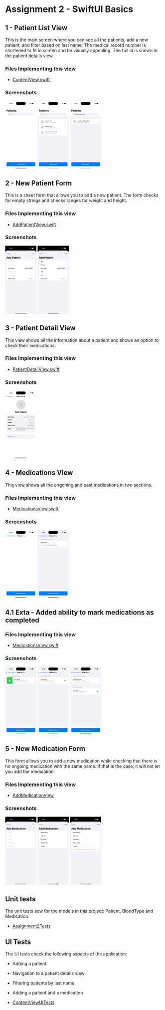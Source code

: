 # Assignment 2 - SwiftUI Basics

## 1 - Patient List View

This is the main screen where you can see all the patients, add a new patient, and filter based on last name.
The medical record number is shortened to fit in screen and be visually appealing. The full id is shown in the patient details view.


### Files Implementing this view
* [ContentView.swift](https://github.com/MiguelAFH/CS342-Assignment2/blob/main/Assignment2/Views/ContentView.swift)

### Screenshots
<img src="https://github.com/MiguelAFH/CS342-Assignment2/blob/main/screenshots/PatientsList1.png" width="100"> <img src="https://github.com/MiguelAFH/CS342-Assignment2/blob/main/screenshots/PatientsList2.png" width="100">
<img src="https://github.com/MiguelAFH/CS342-Assignment2/blob/main/screenshots/SearchBar.png" width="100">


## 2 - New Patient Form

This is a sheet form that allows you to add a new patient. The form checks for empty strings and checks ranges for weight and height.

### Files Implementing this view
* [AddPatientView.swift](https://github.com/MiguelAFH/CS342-Assignment2/blob/main/Assignment2/Views/AddPatientView.swift)

### Screenshots
<img src="https://github.com/MiguelAFH/CS342-Assignment2/blob/main/screenshots/AddPatient1.png" width="100"> <img src="https://github.com/MiguelAFH/CS342-Assignment2/blob/main/screenshots/AddPatient2.png" width="100">

## 3 - Patient Detail View

This view shows all the information about a patient and shows an option to check their medications.

### Files Implementing this view
* [PatientDetailView.swift](https://github.com/MiguelAFH/CS342-Assignment2/blob/main/Assignment2/Views/PatientDetailView.swift)

### Screenshots
<img src="https://github.com/MiguelAFH/CS342-Assignment2/blob/main/screenshots/PatientDetails.png" width="100">

## 4 - Medications View

This view shows all the ongoning and past medications in two sections.

### Files Implementing this view
* [MedicationsView.swift](https://github.com/MiguelAFH/CS342-Assignment2/blob/main/Assignment2/Views/MedicationsView.swift)

### Screenshots
<img src="https://github.com/MiguelAFH/CS342-Assignment2/blob/main/screenshots/MedicationsList1.png" width="100"> <img src="https://github.com/MiguelAFH/CS342-Assignment2/blob/main/screenshots/MedicationsList2.png" width="100">

## 4.1 Exta - Added ability to mark medications as completed

### Files Implementing this view
* [MedicationsView.swift](https://github.com/MiguelAFH/CS342-Assignment2/blob/main/Assignment2/Views/MedicationsView.swift)

### Screenshots
<img src="https://github.com/MiguelAFH/CS342-Assignment2/blob/main/screenshots/MarkMedicationAsComplete1.png" width="100"> <img src="https://github.com/MiguelAFH/CS342-Assignment2/blob/main/screenshots/MarkMedicationAsComplete2.png" width="100"> <img src="https://github.com/MiguelAFH/CS342-Assignment2/blob/main/screenshots/MarkMedicationAsComplete3.png" width="100">

## 5 - New Medication Form

This form allows you to add a new medication while checking that there is no ongoing medication with the same name. If that is the case, it will not let you add the medication.

### Files Implementing this view
* [AddMedicationView](https://github.com/MiguelAFH/CS342-Assignment2/blob/main/Assignment2/Views/AddMedicationView.swift)

### Screenshots
<img src="https://github.com/MiguelAFH/CS342-Assignment2/blob/main/screenshots/AddMedication1.png" width="100"> <img src="https://github.com/MiguelAFH/CS342-Assignment2/blob/main/screenshots/AddMedication2.png" width="100"> <img src="https://github.com/MiguelAFH/CS342-Assignment2/blob/main/screenshots/AddMedication3.png" width="100">

## Unit tests

The unit tests aew for the models in this project: Patient, BloodType and Medication.

* [Assignment2Tests](https://github.com/MiguelAFH/CS342-Assignment2/tree/main/Assignment2Tests)

## UI Tests

The UI tests check the following aspects of the application:
* Adding a patient
* Navigation to a patient details view
* Filtering patients by last name
* Adding a patient and a medication

* [ContentViewUITests](https://github.com/MiguelAFH/CS342-Assignment2/blob/main/Assignment2UITests/ContentViewUITests.swift)

